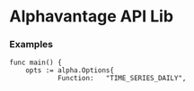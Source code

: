 # Alphavantage API Lib

### Examples

```
func main() {
	opts := alpha.Options{
			Function:   "TIME_SERIES_DAILY",
			